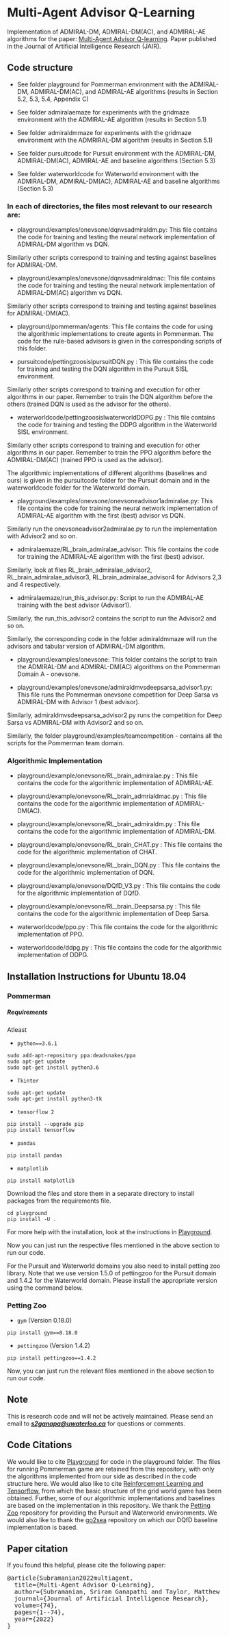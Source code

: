 # Multi-Agent Advisor Q-Learning

Implementation of ADMIRAL-DM, ADMIRAL-DM(AC), and ADMIRAL-AE algorithms for the paper: [Multi-Agent Advisor Q-learning](https://jair.org/index.php/jair/article/view/13445/26794). Paper published in the Journal of Artificial Intelligence Research (JAIR).  

 
## Code structure


- See folder playground for Pommerman environment with the ADMIRAL-DM, ADMIRAL-DM(AC), and ADMIRAL-AE algorithms (results in Section 5.2, 5.3, 5.4, Appendix C)


- See folder admiralaemaze for experiments with the gridmaze environment with the ADMIRAL-AE algorithm (results in Section 5.1)


- See folder admiraldmmaze for experiments with the gridmaze environment with the ADMRIRAL-DM algorithm (results in Section 5.1)   


- See folder pursuitcode for Pursuit environment with the ADMIRAL-DM, ADMIRAL-DM(AC), ADMIRAL-AE and baseline algorithms (Section 5.3) 


- See folder waterworldcode for Waterworld environment with the ADMIRAL-DM, ADMIRAL-DM(AC), ADMIRAL-AE and baseline algorithms (Section 5.3)


### In each of directories, the files most relevant to our research are:


- playground/examples/onevsone/dqnvsadmiraldm.py:  This file contains the code for training and testing the neural network implementation of ADMIRAL-DM algorithm vs DQN.

Similarly other scripts correspond to training and testing against baselines for ADMIRAL-DM.

- playground/examples/onevsone/dqnvsadmiraldmac:  This file contains the code for training and testing the neural network implementation of ADMIRAL-DM(AC) algorithm vs DQN. 

Similarly other scripts correspond to training and testing against baselines for ADMIRAL-DM(AC). 


- playground/pommerman/agents:  This file contains the code for using the algorithmic implementations to create agents in Pommerman. The code for the rule-based advisors is given in the corresponding scripts of this folder.



- pursuitcode/pettingzoosislpursuitDQN.py :  This file contains the code for training and testing the DQN algorithm in the Pursuit SISL environment.

Similarly other scripts correspond to training and execution for other algorithms in our paper. Remember to train the DQN algorithm before the others (trained DQN is used as the advisor for the others).   


- waterworldcode/pettingzoosislwaterworldDDPG.py :  This file contains the code for training and testing the DDPG algorithm in the Waterworld SISL environment.

Similarly other scripts correspond to training and execution for other algorithms in our paper. Remember to train the PPO algorithm before the ADMIRAL-DM(AC) (trained PPO is used as the advisor).

The algorithmic implementations of different algorithms (baselines and ours) is given in the pursuitcode folder for the Pursuit domain and in the waterworldcode folder for the Waterworld domain. 


- playground/examples/onevsone/onevsoneadvisor1admiralae.py:  This file contains the code for training the neural network implementation of ADMIRAL-AE algorithm with the first (best) advisor vs DQN.

Similarly run the onevsoneadvisor2admiralae.py to run the implementation with Advisor2 and so on. 


- admiralaemaze/RL_brain_admiralae_advisor:  This file contains the code for training the ADMIRAL-AE algorithm with the first (best) advisor.

Similarly, look at files RL_brain_admiralae_advisor2, RL_brain_admiralae_advisor3, RL_brain_admiralae_advisor4 for Advisors 2,3 and 4 respectively. 

- admiralaemaze/run_this_advisor.py:   Script to run the ADMIRAL-AE training with the best advisor (Advisor1). 

Similarly, the run_this_advisor2 contains the script to run the Advisor2 and so on. 


Similarly, the corresponding code in the folder admiraldmmaze will run the advisors and tabular version of ADMIRAL-DM algorithm. 


- playground/examples/onevsone: This folder contains the script to train the ADMIRAL-DM and ADMIRAL-DM(AC) algorithms on the Pommerman Domain A - onevsone.

- playground/examples/onevsone/admiraldmvsdeepsarsa_advisor1.py: This file runs the Pommerman onevsone competition for Deep Sarsa vs ADMIRAL-DM with Advisor 1 (best advisor). 

Similarly, admiraldmvsdeepsarsa_advisor2.py runs the competition for Deep Sarsa vs ADMIRAL-DM with Advisor2 and so on. 


Similarly, the folder playground/examples/teamcompetition - contains all the scripts for the Pommerman team domain.
 


### Algorithmic Implementation 


- playground/example/onevsone/RL_brain_admiralae.py :  This file contains the code for the algorithmic implementation of ADMIRAL-AE. 

- playground/example/onevsone/RL_brain_admrialdmac.py :  This file contains the code for the algorithmic implementation of ADMIRAL-DM(AC). 

- playground/example/onevsone/RL_brain_admiraldm.py :  This file contains the code for the algorithmic implementation of ADMIRAL-DM. 

- playground/example/onevsone/RL_brain_CHAT.py :  This file contains the code for the algorithmic implementation of CHAT. 

- playground/example/onevsone/RL_brain_DQN.py :  This file contains the code for the algorithmic implementation of DQN. 

- playground/example/onevsone/DQfD_V3.py :  This file contains the code for the algorithmic implementation of DQfD. 

- playground/example/onevsone/RL_brain_Deepsarsa.py :  This file contains the code for the algorithmic implementation of Deep Sarsa. 

- waterworldcode/ppo.py :  This file contains the code for the algorithmic implementation of PPO. 

- waterworldcode/ddpg.py :  This file contains the code for the algorithmic implementation of DDPG. 
 

## Installation Instructions for Ubuntu 18.04



### Pommerman 

##### Requirements

Atleast 

- `python==3.6.1`


```shell
sudo add-apt-repository ppa:deadsnakes/ppa
sudo apt-get update
sudo apt-get install python3.6
```



- `Tkinter`

```shell
sudo apt-get update
sudo apt-get install python3-tk
```


- `tensorflow 2`

```shell
pip install --upgrade pip
pip install tensorflow
```

- `pandas`

```shell
pip install pandas
```
- `matplotlib`

```shell
pip install matplotlib
```

Download the files and store them in a separate directory to install packages from the requirements file. 

```shell
cd playground
pip install -U . 
```


For more help with the installation, look at the instructions in [Playground](https://github.com/MultiAgentLearning/playground). 

Now you can just run the respective files mentioned in the above section to run our code.


For the Pursuit and Waterworld domains you also need to install petting zoo library. Note that we use version 1.5.0 of pettingzoo for the Pursuit domain and 1.4.2 for the Waterworld domain. Please install the appropriate version using the command below. 

### Petting Zoo

- `gym` (Version 0.18.0)

```shell
pip install gym==0.18.0
```

- `pettingzoo` (Version 1.4.2) 

```shell
pip install pettingzoo==1.4.2
```


Now, you can just run the relevant files mentioned in the above section to run our code. 


## Note

This is research code and will not be actively maintained. Please send an email to ***s2ganapa@uwaterloo.ca*** for questions or comments. 



## Code Citations

We would like to cite [Playground](https://github.com/MultiAgentLearning/playground) for code in the playground folder. The files for running Pommerman game are retained from this repository, with only the algorithms implemented from our side as described in the code structure here. 
We would also like to cite [Reinforcement Learning and Tensorflow](https://github.com/MorvanZhou/Reinforcement-learning-with-tensorflow), from which the basic structure of the grid world game has been obtained. Further, some of our algorithmic implementations and baselines are based on the implementation in this repository. We thank the [Petting Zoo](https://github.com/PettingZoo-Team/PettingZoo) repository for providing the Pursuit and Waterworld environments. We would also like to thank the [go2sea](https://github.com/go2sea/DQfD) repository on which our DQfD baseline implementation is based. 


## Paper citation

If you found this helpful, please cite the following paper:

<pre>
@article{Subramanian2022multiagent,
  title={Multi-Agent Advisor Q-Learning},
  author={Subramanian, Sriram Ganapathi and Taylor, Matthew E and Larson, Kate and Crowley, Mark},
  journal={Journal of Artificial Intelligence Research},
  volume={74},
  pages={1--74},
  year={2022}
}
</pre>


